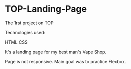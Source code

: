 # TOP-Landing-Page

The 1rst project on TOP

Technologies used:

HTML
CSS

It's a landing page for my best man's Vape Shop.

Page is not responsive.
Main goal was to practice Flexbox.
